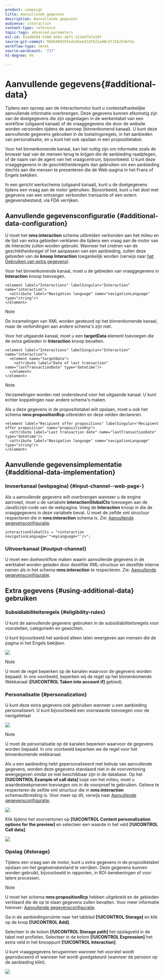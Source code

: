 ```yaml
---
product: campaign
title: Aanvullende gegevens
description: Aanvullende gegevens
audience: interaction
content-type: reference
topic-tags: advanced-parameters
exl-id: 01adb584-5308-4d41-a6f1-223a97efa10f
source-git-commit: 98d646919fedc66ee9145522ad0c5f15b25dbf2e
workflow-type: tm+mt
source-wordcount: '717'
ht-degree: 0%

---
```


# Aanvullende gegevens{#additional-data}

Tijdens een oproep aan de interactiemotor kunt u contextafhankelijke aanvullende informatie overbrengen. Deze gegevens kunnen afkomstig zijn van de doelgegevens die zijn opgeslagen in de werkentabel van een workflow (uitgaand kanaal) of de vraaggegevens die door de website worden verzonden tijdens de aanroep (binnenkomend kanaal). U kunt deze aanvullende gegevens gebruiken in de toelatingsregels, in het aanbieden van personalisatie, en u kunt het ook opslaan in een propositietabel.

Voor het binnenkomende kanaal, kan het nuttig zijn om informatie zoals de browser taal van de mensen terug te krijgen die de aanbieding raadplegen, of de naam van de agent van het vraagcentrum, bijvoorbeeld. U kunt deze vraaggegevens in de geschiktheidsregels dan gebruiken om een aanbieding slechts aan die mensen te presenteren die de Web-pagina in het Frans of Engels bekijken.

In een gericht werkschema (uitgaand kanaal), kunt u de doelgegevens tijdens een vraag aan de motor gebruiken. Bijvoorbeeld, kunt u het doel met gegevens van een ontvanger verbonden transactie of een extern gegevensbestand, via FDA verrijken.

## Aanvullende gegevensconfiguratie {#additional-data-configuration}

U moet het **nms:interaction** schema uitbreiden verbonden aan het milieu en de lijst van extra gebieden verklaren die tijdens een vraag aan de motor van de Interactie zullen worden gebruikt. Wanneer het creëren van de geschiktheidsregel of het aanpassen van een aanbieding, zullen deze gebieden van de **knoop Interaction** toegankelijk worden (verwijs naar [het Gebruiken van extra gegevens](#using-additional-data)).

Voor het binnenkomende kanaal, moet u de gebieden van vraaggegevens in **Interaction** knoop toevoegen.

```
<element label="Interactions" labelSingular="Interaction" name="interaction">
  <attribute label="Navigation language" name="navigationLanguage" type="string"/>
</element>
```

>[!NOTE]
>
>De inzamelingen van XML worden gesteund op het binnenkomende kanaal, maar de verbindingen aan andere schema&#39;s zijn niet.

Voor het uitgaande kanaal, moet u een **targetData** element toevoegen die de extra gebieden in **Interaction** knoop bevatten.

```
<element label="Interactions" labelSingular="Interaction" name="interaction">
  <element name="targetData">
    <attribute label="Date of last transaction" name="lastTransactionDate" type="datetime"/>
  </element>
</element>
```

>[!NOTE]
>
>Verzamelingen worden niet ondersteund voor het uitgaande kanaal. U kunt echter koppelingen naar andere schema&#39;s maken.

Als u deze gegevens in de propositietabel wilt opslaan, moet u ook het schema **nms:propositionRcp** uitbreiden en deze velden declareren.

```
<element label="Recipient offer propositions" labelSingular="Recipient offer proposition" name="propositionRcp">
  <attribute label="Last transaction date" name="lastTransactionDate" type="datetime"/>
  <attribute label="Navigation language" name="navigationLanguage" type="string"/>
</element>
```

## Aanvullende gegevensimplementatie {#additional-data-implementation}

### Invoerkanaal (webpagina) {#input-channel--web-page-}

Als u aanvullende gegevens wilt overbrengen wanneer u de engine aanroept, moet u de variabele **interactionGlobalCtx** toevoegen aan de JavaScript-code van de webpagina. Voeg de **Interaction** knoop in die de vraaggegevens in deze variabele bevat. U moet de zelfde xml structuur respecteren die in **nms:interaction** schema is. Zie: [Aanvullende gegevensconfiguratie](#additional-data-configuration).

```
interactionGlobalCtx = "<interaction navigationLanguage='"+myLanguage+"'/>";
```

### Uitvoerkanaal {#output-channel}

U moet een doelworkflow maken waarin aanvullende gegevens in de werktabel worden geladen door dezelfde XML-structuur en dezelfde interne namen als in het schema **nms:interaction** te respecteren. Zie: [Aanvullende gegevensconfiguratie](#additional-data-configuration).

## Extra gegevens {#using-additional-data} gebruiken

### Subsidiabiliteitsregels {#eligibility-rules}

U kunt de aanvullende gegevens gebruiken in de subsidiabiliteitsregels voor voorstellen, categorieën en gewichten.

U kunt bijvoorbeeld het aanbod alleen laten weergeven aan mensen die de pagina in het Engels bekijken.

![](assets/ita_calldata_query.png)

>[!NOTE]
>
>U moet de regel beperken op de kanalen waarvoor de gegevens worden bepaald. In ons voorbeeld, beperken wij de regel op het binnenkomende Webkanaal (**[!UICONTROL Taken into account if]** gebied).

### Personalisatie {#personalization}

U kunt deze extra gegevens ook gebruiken wanneer u een aanbieding personaliseert. U kunt bijvoorbeeld een voorwaarde toevoegen voor de navigatietaal

![](assets/ita_calldata_perso.png)

>[!NOTE]
>
>U moet de personalisatie op de kanalen beperken waarvoor de gegevens worden bepaald. In ons voorbeeld beperken we de regel voor het binnenkomende webkanaal.

Als u een aanbieding hebt gepersonaliseerd met behulp van aanvullende gegevens, worden deze gegevens standaard niet in de voorvertoning weergegeven omdat ze niet beschikbaar zijn in de database. Op het **[!UICONTROL Example of call data]** lusje van het milieu, moet u waardesteekproeven toevoegen om in de voorproef te gebruiken. Gelieve te respecteren de zelfde xml structuur die in **nms:interaction** schemauitbreiding is. Voor meer op dit, verwijs naar [Aanvullende gegevensconfiguratie](#additional-data-configuration).

![](assets/ita_calldata_preview.png)

Klik tijdens het voorvertonen op **[!UICONTROL Content personalization options for the preview]** en selecteer een waarde in het veld **[!UICONTROL Call data]**.

![](assets/ita_calldata_preview2.png)

### Opslag {#storage}

Tijdens een vraag aan de motor, kunt u extra gegevens in de propositietabel opslaan om het gegevensbestand te verrijken. Deze gegevens kunnen worden gebruikt, bijvoorbeeld in rapporten, in ROI-berekeningen of voor latere processen.

>[!NOTE]
>
>U moet het schema **nms:propositionRcp** hebben uitgebreid en de gebieden verklaard die de op te slaan gegevens zullen bevatten. Voor meer informatie hierover: [Aanvullende gegevensconfiguratie](#additional-data-configuration).

Ga in de aanbiedingsruimte naar het tabblad **[!UICONTROL Storage]** en klik op de knop **[!UICONTROL Add]**.

Selecteer in de kolom **[!UICONTROL Storage path]** het opslagveld in de tabel met profielen. Selecteer in de kolom **[!UICONTROL Expression]** het extra veld in het knooppunt **[!UICONTROL Interaction]**.

U kunt vraaggegevens terugwinnen wanneer het voorstel wordt geproduceerd of wanneer het wordt goedgekeurd (wanneer de persoon op de aanbieding klikt).

![](assets/ita_calldata_storage.png)
